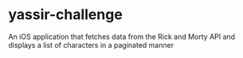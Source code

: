 # yassir-challenge
An iOS application that fetches data from the Rick and Morty API and displays a list of characters in a paginated manner
